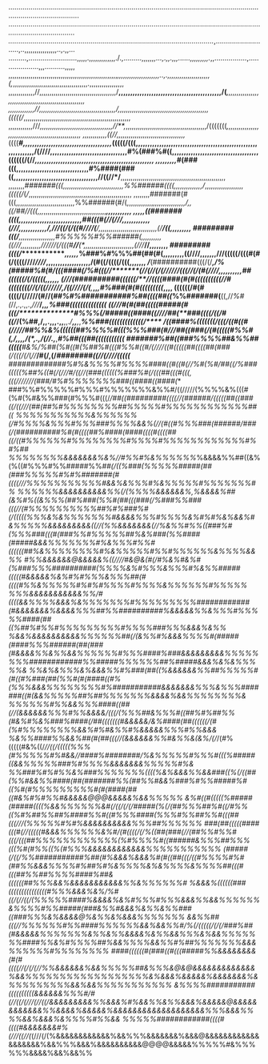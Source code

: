 ...............................................................................................................................................................
......................................................................................................*........................................................
......................................................................................................*,...........................,..,,,,,,,,,,,,,,,,..,.,,...
.........,........................,,,,,.,,,,,,,,,,,,,./*.,.........,,,,,,,...,.,,.,,,......,,,,,,,,,.*,,................,....................,,,..........,,,,,
,,,,,,,,,,,,,,,,,,,,,,,,,,,,,,,,,,,,,,,,,,,,,,,,,,,,,,*,,,,,,,,,,,,,,,,,,,,,..,.,,,,,,,,,,,,,,,,,,,,,(,*,,,,,,,,,,,,,,,,,,,,,,,,,,,,,,,,,,,,,.,,,,,,,,,,,,,,,,,
,,,,,,,,,,,,,//,,,,,,,,,,,,,,,,,,,,,,,,,,,,,,,,,,,,,,/**,,,,,,,,,,,,,,,,,,,,,,,,,,,,,,,,,,,,,,,,,,,,/(***,,,,,,,,,,,,,,,,,,,,,,,,,,,,,,,,,,,,,,,,,,,,,,,,,,,,,,
,,,,,,,,,,,,,//,,,,,,,,,,,,,,,,,,,,,,,,,,,,,,,,,,,,,,/,,,,,,,,,,,,,,,,,,,,,,,,,,,,,,,,,,,,,,,,,,,,,(((((/*,,,,,,,,,,,,,,,,,,,,,,,,,,,,,,,,,,,,,,,,,,,,,,,,,,,,,
,,,,,,,,,,,,///*,,,,,,,,,,,,,,,,,,,,,,,,,,,,,,,,,,,,//**,*,,,,,,,,,,,,,,,,,,,,,,,,,,,,,,,,,,,,,,,,/(((((((*,,,,,,,,,,,,,,,,,,,,,,,,,,,,,,,,,,,,,,,,,,,,,,,,,,,,
,,,,,,,,,,,,((//,,,,,,,,,,,,,,,,,,,,,,,,,,,,,,,,,,*((((**#*,,,,,,,,,,,,,,,,,,,,,,,,,,,,,,,,,,,,,,*(((((/(((,,,,,,,,,,,,,,,,,,,,,,,,,,,,,,,,,,,,,,,,,,,,,,,,,,,,
,,,,,,,,,,,/(////,,,,,,,,,,,,,,,,,,,,,,,,,,,,,,,,,#%(###%#((,,,,,,,,,,,,,,,,,,,,,,,,,,,,,,,,,,,,,((((((/(//*,,,,,,,,,,,,,,,,,,,,,,,,,,,,,,,,,,,,,,,,,,,,,,,,,,,
,,,,,,,,,*#(###(((,,,,,,,,,,,,,,,,,,,,,,,,,,,,,,,#%####(###((,,,,,,,,,,,,,,,,,,,,,,,,,,,,,,,,,,,,//((//*/**,,,,,,,,,,,,,,,,,,,,,,,,,,,,,,,,,,,,,,,,,,,,,,,,,,,,
,,,,,,,,*#######(((,,,,,,,,,,,,,,,,,,,,,,,,,,,,,,%%######((((,,,,,,,,,,,,,,/*,,,,,,,,,,,,,,,,,,,*(((((/*(*/*,,,,,,,,,,,,,,,,,,,,,,,,,,,,,,,,,,,,,,,,,,,,,,,,,,,
,,,,,,,,#######(#(((,,,,,,,,,,,,,,,,,,,,,,,,,,,,,%%######(#/(,,,,,,,,,,,,,***,,,,,,,,,,,,,,,,/,,((/*##//(((,*,,*,,,,,,,,,,,,,,,,,,,,,,,,,,,,,,,*****,,,,,,,,,,,
,**,,,,((#######((((*,,,,,,,,,,,,,,,,,,,,,,,,,,,*##(((#(//(///,,,,,,,,,,,,(///,,,,,,,,,,,,/,///((/(/((#////(**/*,,,,,,,,,,,,,,,,,,,,,,,,,,,,,(/****/((,,,,,,,,,
*******#########(((/*********,,,,,,,,,,,,,,,,,,#%%%%%#%%######(,,,,,,,,,,((///*,,,,,,,,,,*/*/////(/(((#*****//***(*,,,,,,,,,,,,,,,,,,,,,,,,,(///*****//,,,,,,,,
*******#########((((/*******************,,,,,,*%###%#%%%##(##(#(,,,,,,,,,((////,,,,,,,///(((((/**(((#(#(/((((////*////*,,,,,,,,,,,,,,,,,,,/(#((/((((/(((,,,,,,,
*/***(##########(((/(/*****************,****/%(#####%#(#/(((####(/******%#(((//*******(//(//(/(//////(((//(/(#(**/*//*/*****,*,,,*,,*,,,,##((((((/(/(((((,,,,,,
*(///(##########((((((/*******************//((((####(#(#((((((((((/****/#(((((((*******(/*/(/((////***//,**/((////(**/(***,*****,,*,****#%###(#(#(((((((((*,,,,
((((((/#(#((((/(/////(#//(***************##%#%###########%##((((##((***%%#######(******((,//*%#(*//,.,.,,.,*///***/,,*************,*****%###((((((((((((((*****
((///#(#(##(((((#####(#(((/**************#%%%(/#####((####((*////##*(**###((((/((/****#((/*/(%##,/,,.,,,.,,****,,.*/**,,**,*,***********%%###(((((((((((((/****
/((####%(((((((/(((/((#((#(////******/##%%&%((((((##%%%%#(((%%%###(#*///##((###(/(****#(((((#%%#(***,/,,,,*/*(*,.,/(//.,*****,*********#%##(((##(((((((((((****
#######%##((###%%%%##&%%##(((((*******#&%/%##(%#((#(%##%#(((#%%#((#/*(////((#(((((***##((((##(###(*/(((/(/*(*//***/#(/,****(/*********########((//(////(((((***
#############%#%&%%%%#%%%%####((#((#(//%#(%#/##((/%###(((((%##%((#(/(///#/((*//(###((((((%###%#(/(((##(((#(((*,*(((///**////(###/#%#%%%%%%%###((####((####(**
###%%#%%%%%#%%%#%%%%%%%&%%#/((/////(%%%%&%(((#(%#(%#&%%###(#%%%#(((/*/##((#########((((//(######/(((((##((###((/((///(##(##%#%%%%%%%%##%%%%%#%%%%%%%%%%%%##((
%%%%%%%%%%%&%%%%%%(/#%%%%&%%%#%%%###%%%%&&%(//(#((#%%%###(######/###(/(##########%#(#((((##%####(####((((#((((##((/((#%%%%%%#%%%%%%%%#%%%%#%%%%%%%%%%%%#%#%##
%%%%%%%%&&&&&&&%&%//#%%#%&%%%%%%*%&&&&%%##((&%(%((#%%%#%%#####%%*##(/((%###(%%%%%#####(##(###%%%%%#%#%#######(#((((///%%%%%%%%%%%#&&%&%%%#%&%%%%%#%%%%%%%#%
%%%%%%&&&&&&&&&&%%(/(%%%%&&&&&&%,%&&&&%##(&%#%((&%%%(##%###(%%#(##(((###(/%###%%###(((//(#%%%%%%%%%%##%#%###%#(/(((((%%%&%&%%%%%%%#&&&&%%%#%%%%&%#%#%&%&&%#
&%%%%%&&&&&&&&&((//(%%&&&&&&&(//%&%%#%%((###%#(%%%###(((#(###%%#%%%%%##%&%###(%%####(#####&&&%%%%%%%#%&%%%#%%#((((((##%&%%%%%%%%#%&%%%%%#%%#%%%%%%&%%%%&&%%
#%%&&&&&&@&&&&&%((////#&@&(#(/#%&%#&%#(%###%%%##########(%%%%&%#%%%&%%%#%&%%#####(((((#&&&&&%&%#%#%%%&%%%##(#((((#%%&%%%%%#%#%#%%%%#%%%%&%%%%%%#%%%%%
%%%&&&&&&&&&&&%%/#((((&&%%%%&&&%&%%%%%%%#%%%%%%%%%############(#&&&&&&&%&&&&%%%##%%##########%&&&&&%%&%%%#%%%%%####(##((%##%#%%#%%%%%%%%%#%%%%###%%%&&&%&%%
%&&%&&&&&&&&&&%%%%%%##(/(&%%#%&&&%%%%#(#####(####%%%######(##(###(#&&&&%%&%%&&%%%%%%#%%%####%###&&&&&&&&&%%%%%%%%############%%#####%%%%%%##%#####&&&%&%&%%%%%&
%%&%&%%%&%&&&%%#%###(##((%&&&&&&%%##%%%%%#(#((#%###(##(%%#(#(####((#%(%%%&&&%%%%%%%%#%###########&&&&&&&%%%&%%%#######((#(&&%%%%%##%##%%%%%%%&&&&%&&%%%%%%%%&
%%%%%%#%%&&%%%####((##(//(&&&&&&%%%#%%&&&&/(((/(%%%##&%%%#((##%#%##%%(#&%#%&%###%####(/##(((((((#&&&&&/&%####(##((((((/(#(%#%%%%%%%%&&%#%#&%%#%&&&&&%%%#%%&&&
%&%%####%%&&%##(#(##(((//(&&&&&&%%#&%%&(&%/(/*/(#%(((((#&%((/*//((/(((((%%%(#%%%%%#%#&&//####%########/%&%%%%%#%%%#(((%#####((&&%%%%%###%#%%%%&&&&&&&%%%%%#%&
%%###%#%#%%&%###%%%%%%%((((%&%&&&%%&&###((%(/((##(%%#&&%%####(##(#######%%(##%%#&&%###%#%%#####%#((%#(#%%%%%%%%%#(#(####(##((#&%#%#%%#&&&&&@@@&&&&&%&&%%%%%
&%#((#(((((%#####(#####((((%&&%%%%%%&#(/((/(/(/#####(%(/(##%%%##%#((/#%%((%#%##%%##%####%%#((#%%%####(%%%#%%##%%#(((##(((///(%%%%%#%#%&&&&&&&&&&%%%##%%%%%%
###(##(((((####(((#(//(((((#&&&%%%%%%&%#/(#((((/(/%((##(###(//(##%%#%%#(((/(((##%%%%%%%%%%%%(%#%%%%#((######&%%%##%%%(((%#(#%%((%(#%%%&&&&&&&&&&&&%%%%%%%%%%%
(#####(/((/%%###########%##(#%&&&%&&&%#(#((##(((/((#%%%%#%#(##%%&&&%%%%#%##%#%&%%%%&%&%%%%&%%%%##(((#(((##%%##%%%%####%##&((((((##%%%&&%&&&&&&&&&&&%%&%%%%%%#
%&&&%((((((###(((((((((((((((#%%%&&&%&%/%#((/(//((/(%%%%%####%&&&&%&%#%%%#%%%&&&%%&&%%%%%%&%%%%#%%#####(###&%%#&&&%&%%&%%###((###%%%&%&&&&@%&%%&%&&&%%%%%%%
&&%%##(((//%%%%%%#%%####%%%%%%&&%&&%%#/%(/(((((/(/(/###%##(#&&&&&%%%%%%%&%%&%%&&&&%&%%&&%%%&%&&%%%%%%%####%%&%#%%%%##%&&%%%%&&%%#%##%%%%%%%&&&%%%%%%#%%%%%%%%
####((((((#(###((#(((#####%%&&&&&&&&(#(#((((//(/(/(//%%&&&&&&%&&%%%%%##&%%%&@&@&&&&&&&&&&&&&%&&%%%%%%%%%%%%%%%%%%&%&&&%&&&&&%&&&&&&&%&%%%%%%%%%&&%&&%%%%%%%%%%%
&%%%%###########((((((((((&&&&&&%%%#/#(//((/(///(//((/&&&&&&&&&%%&&&%#%&&%%&%%&&&%&&&&&@&&&&&&&&&&&&%%&&&&%&&&&&%&&&&&&&&&&&&&&&&&&&%%%&&&%%%%&&%&&&%&%%%%#%%&&
%%%%%############((((#((((#&&&&&&&#%(///((//(*(///(/(%&&&&&&&&&&&&%&&%%%&&&&&&&%&&&@&&&&&&&&&&&&&&&&&&&%&&%%%&&&%&&&&&&&&&&@@@@&&&&&%%%%%#&%%%%%%&&&&%&&%&&%%
